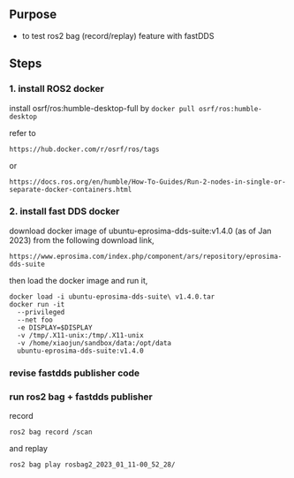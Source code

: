 ## Purpose
- to test ros2 bag (record/replay) feature with fastDDS 

## Steps
### 1. install ROS2 docker
install osrf/ros:humble-desktop-full by
```docker pull osrf/ros:humble-desktop ```

refer to 
```
https://hub.docker.com/r/osrf/ros/tags 
```
or
```
https://docs.ros.org/en/humble/How-To-Guides/Run-2-nodes-in-single-or-separate-docker-containers.html
```
### 2. install fast DDS docker
download docker image of ubuntu-eprosima-dds-suite:v1.4.0 (as of Jan 2023) from the following download link,
```
https://www.eprosima.com/index.php/component/ars/repository/eprosima-dds-suite
```
then load the docker image and run it,
```
docker load -i ubuntu-eprosima-dds-suite\ v1.4.0.tar
docker run -it         
  --privileged         
  --net foo         
  -e DISPLAY=$DISPLAY         
  -v /tmp/.X11-unix:/tmp/.X11-unix         
  -v /home/xiaojun/sandbox/data:/opt/data         
  ubuntu-eprosima-dds-suite:v1.4.0
```

### revise fastdds publisher code



### run ros2 bag + fastdds publisher
record
```
ros2 bag record /scan
```
and replay
```
ros2 bag play rosbag2_2023_01_11-00_52_28/
```

